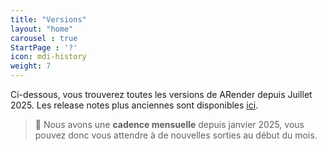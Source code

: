 ```yaml
---
title: "Versions"
layout: "home"
carousel : true
StartPage : '?'
icon: mdi-history
weight: 7
---
```


Ci-dessous, vous trouverez toutes les versions de ARender depuis Juillet 2025. Les release notes plus anciennes sont 
disponibles [ici](https://hub.arender.io/technical-blog/tag/release-note).
> 📅 Nous avons une **cadence mensuelle** depuis janvier 2025, vous pouvez donc vous attendre à de nouvelles sorties au 
> début du mois.


